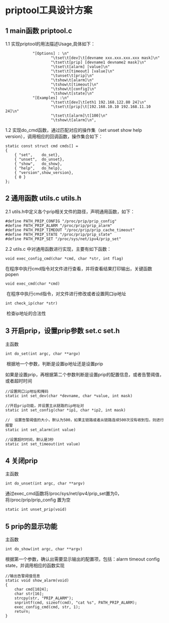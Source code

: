 # 							priptool工具设计方案

## 1 main函数 priptool.c

1.1 实现priptool的用法描述Usage,具体如下：

```
            "[Options] : \n"
                    "\tset\t[dev]\t[devname xxx.xxx.xxx.xxx mask]\n"
                    "\tset\t[prip] [devname1 devname2 mask]\n"
                    "\tset\t[alarm] [value]\n"
                    "\tset\t[timeout] [value]\n"
                    "\tunset\t[prip]\n"
                    "\tshow\t[alarm]\n"
                    "\tshow\t[timeout]\n"
                    "\tshow\t[config]\n"
                    "\tshow\t[state]\n"
            "[Examples] :\n"
                    "\tset\t[dev]\t[eth1 192.168.122.80 24]\n"
                    "\tset\t[prip]\t[192.168.10.10 192.168.11.10 24]\n"
                    "\tset\t[alarm]\t[100]\n"
                    "\tshow\t[alarm]\n",

```

1.2  实现do_cmd函数，通过匹配对应的操作集（set unset show help version），调用相应的回调函数，操作集合如下：

```
static const struct cmd cmds[] =
{
    { "set",    do_set},
    { "unset",  do_unset},
    { "show",   do_show},
    { "help",   do_help},
    { "version",show_version},
    { 0 }
};

```



## 2 通用函数 utils.c utils.h

2.1 utils.h中定义各个prip相关文件的路径，声明通用函数，如下：

```
#define PATH_PRIP_CONFIG "/proc/prip/prip_config"
#define PATH_PRIP_ALARM "/proc/prip/prip_alarm"
#define PATH_PRIP_TIMEOUT "/proc/prip/prip_cache_timeout"
#define PATH_PRIP_STATE "/proc/prip/prip_state"
#define PATH_PRIP_SET "/proc/sys/net/ipv4/prip_set"

```

2.2 utils.c 中对通用函数进行实现，主要有如下函数：

```
void exec_config_cmd(char *cmd, char *str, int flag)
```

​	在程序中执行cmd指令对文件进行查看，并将查看结果打印输出，关键函数popen



```
void exec_cmd(char *cmd)
```

​	在程序中执行cmd指令，对文件进行修改或者设置网口ip地址



```
int check_ip(char *str)
```

​	检查ip地址的合法性



## 3 开启prip，设置prip参数 set.c set.h

主函数

```
int do_set(int argc, char **argv)
```

​	根据地一个参数，判断是设置ip地址还是设置prip

​	如果是设置prip，再根据第二个参数判断是设置prip的配置信息，或者告警阈值，或者超时时间



```
//设置网口ip地址和掩码
static int set_dev(char *devname, char *value, int mask)
```



```
//开启prip功能，并设置主从链路的ip地址对
static int set_config(char *ip1, char *ip2, int mask)
```



```
//	设置告警阈值的大小，默认为500，如果主链路或者从链路连续500次没有收到包，则进行报警
static int set_alarm(int value)
```



```
//设置超时时间，默认是3秒
static int set_timeout(int value)
```



## 4 关闭prip

主函数

```
int do_unset(int argc, char **argv)
```

通过exec_cmd函数将/proc/sys/net/ipv4/prip_set置为0，将/proc/prip/prip_config 置为空

```
static int unset_prip(void)
```



## 5 prip的显示功能

主函数

```
int do_show(int argc, char **argv)
```

根据第一个参数，确认出需要显示输出的配置项，包括：alarm timeout config state，并调用相应的函数实现

```
//输出告警阈值信息
static void show_alarm(void)
{
    char cmd[1024];
    char str[16];
    strcpy(str, "PRIP_ALARM"); 
    snprintf(cmd, sizeof(cmd), "cat %s", PATH_PRIP_ALARM);
    exec_config_cmd(cmd, str, 1);
    return;
}
```

